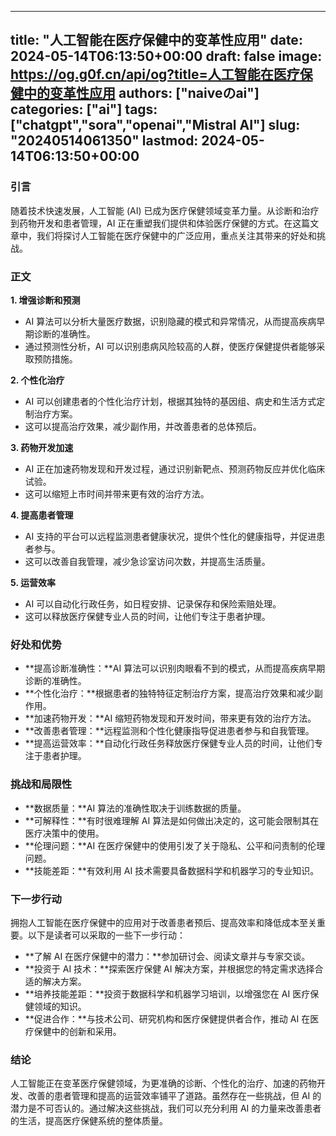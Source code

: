 
---
title: "人工智能在医疗保健中的变革性应用"
date: 2024-05-14T06:13:50+00:00
draft: false
image: https://og.g0f.cn/api/og?title=人工智能在医疗保健中的变革性应用
authors: ["naiveのai"]
categories: ["ai"]
tags: ["chatgpt","sora","openai","Mistral AI"]
slug: "20240514061350"
lastmod: 2024-05-14T06:13:50+00:00
---
### 引言

随着技术快速发展，人工智能 (AI) 已成为医疗保健领域变革力量。从诊断和治疗到药物开发和患者管理，AI 正在重塑我们提供和体验医疗保健的方式。在这篇文章中，我们将探讨人工智能在医疗保健中的广泛应用，重点关注其带来的好处和挑战。

### 正文

**1. 增强诊断和预测**

* AI 算法可以分析大量医疗数据，识别隐藏的模式和异常情况，从而提高疾病早期诊断的准确性。
* 通过预测性分析，AI 可以识别患病风险较高的人群，使医疗保健提供者能够采取预防措施。

**2. 个性化治疗**

* AI 可以创建患者的个性化治疗计划，根据其独特的基因组、病史和生活方式定制治疗方案。
* 这可以提高治疗效果，减少副作用，并改善患者的总体预后。

**3. 药物开发加速**

* AI 正在加速药物发现和开发过程，通过识别新靶点、预测药物反应并优化临床试验。
* 这可以缩短上市时间并带来更有效的治疗方法。

**4. 提高患者管理**

* AI 支持的平台可以远程监测患者健康状况，提供个性化的健康指导，并促进患者参与。
* 这可以改善自我管理，减少急诊室访问次数，并提高生活质量。

**5. 运营效率**

* AI 可以自动化行政任务，如日程安排、记录保存和保险索赔处理。
* 这可以释放医疗保健专业人员的时间，让他们专注于患者护理。

### 好处和优势

* **提高诊断准确性：**AI 算法可以识别肉眼看不到的模式，从而提高疾病早期诊断的准确性。
* **个性化治疗：**根据患者的独特特征定制治疗方案，提高治疗效果和减少副作用。
* **加速药物开发：**AI 缩短药物发现和开发时间，带来更有效的治疗方法。
* **改善患者管理：**远程监测和个性化健康指导促进患者参与和自我管理。
* **提高运营效率：**自动化行政任务释放医疗保健专业人员的时间，让他们专注于患者护理。

### 挑战和局限性

* **数据质量：**AI 算法的准确性取决于训练数据的质量。
* **可解释性：**有时很难理解 AI 算法是如何做出决定的，这可能会限制其在医疗决策中的使用。
* **伦理问题：**AI 在医疗保健中的使用引发了关于隐私、公平和问责制的伦理问题。
* **技能差距：**有效利用 AI 技术需要具备数据科学和机器学习的专业知识。

### 下一步行动

拥抱人工智能在医疗保健中的应用对于改善患者预后、提高效率和降低成本至关重要。以下是读者可以采取的一些下一步行动：

* **了解 AI 在医疗保健中的潜力：**参加研讨会、阅读文章并与专家交谈。
* **投资于 AI 技术：**探索医疗保健 AI 解决方案，并根据您的特定需求选择合适的解决方案。
* **培养技能差距：**投资于数据科学和机器学习培训，以增强您在 AI 医疗保健领域的知识。
* **促进合作：**与技术公司、研究机构和医疗保健提供者合作，推动 AI 在医疗保健中的创新和采用。

### 结论

人工智能正在变革医疗保健领域，为更准确的诊断、个性化的治疗、加速的药物开发、改善的患者管理和提高的运营效率铺平了道路。虽然存在一些挑战，但 AI 的潜力是不可否认的。通过解决这些挑战，我们可以充分利用 AI 的力量来改善患者的生活，提高医疗保健系统的整体质量。